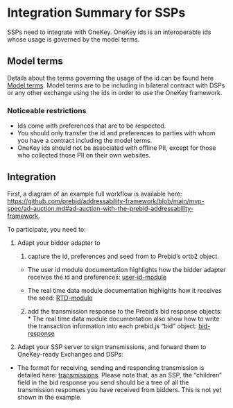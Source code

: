 # Integration Summary for SSPs
SSPs need to integrate with OneKey. OneKey ids is an interoperable ids whose usage is governed by the model terms.

## Model terms
Details about the terms governing the usage of the id can be found here [Model terms](/./model-terms/model-terms-v1.1.md). 
Model terms are to be including in bilateral contract with DSPs or any other exchange using the ids in order to use the OneKey framework.

### Noticeable restrictions

* Ids come with preferences that are to be respected.
* You should only transfer the id and preferences to parties with whom you have a contract including the model terms.
* OneKey ids should not be associated with offline PII, except for those who collected those PII on their own websites.


## Integration

First, a diagram of an example full workflow is available here: https://github.com/prebid/addressability-framework/blob/main/mvp-spec/ad-auction.md#ad-auction-with-the-prebid-addressability-framework.

To participate, you need to:
1.  Adapt your bidder adapter to
    
    1.  capture the id, preferences and seed from to Prebid’s ortb2 object.
    
      * The user id module documentation highlights how the bidder adapter receives the id and preferences: [user-id-module](https://github.com/openx/Prebid.js/blob/paf/modules/pafIdSystem.md)

      * The real time data module documentation highlights how it receives the seed: [RTD-module](https://github.com/openx/Prebid.js/blob/paf/modules/pafRtdProvider.md#data-for-bidders)
        
    2.  add the transmission response to the Prebid’s bid response objects:
            * The real time data module documentation also show how to write the transaction information into each prebid.js “bid” object: [bid-response](https://github.com/openx/Prebid.js/blob/paf/modules/pafRtdProvider.md#bidder-responses)
        
2.  Adapt your SSP server to sign transmissions, and forward them to OneKey-ready Exchanges and DSPs:
 * The format for receiving, sending and responding transmission is detailed here: [transmissions](https://github.com/prebid/addressability-framework/blob/main/mvp-spec/ad-auction.md#transmissions-with-openrtb). Please note that, as an SSP, the “children” field in the bid response you send should be a tree of all the transmission responses you have received from bidders. This is not yet shown in the example.

    
